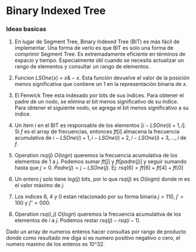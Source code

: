 # Binary Indexed Tree

### Ideas basicas
1. En lugar de Segment Tree, Binary Indexed Tree (BIT) es más fácil de implementar. Una forma de verlo es que BIT es solo una forma de comprimir Segment Tree. Es extremadamente eficiente en términos de espacio y tiempo. Especialmente útil cuando se necesita actualizar un rango de elementos y consultar un rango de elementos.
2. Funcion $LSOne(x)$ = $x \& -x$. Esta función devuelve el valor de la posición menos significativa que contiene un 1 en la representación binaria de $x$.
3. El Fenwick Tree esta indexado por bits de sus índices. Para obtener el padre de un nodo, se elimina el bit menos significativo de su índice. Para obtener el siguiente nodo, se agrega el bit menos significativo a su índice.
4. Un item $i$ en el BIT es responsable de los elementos $[i-LSOne(i)+1, i]$. Si $f$ es el array de frecuencias, entonces $ft[i]$ almacena la frecuencia acumulativa de ${i-LSOne(i)+1, i-LSOne(i)+2, i-LSOne(i)+3, ... ,i}$ de $f$.

5. Operation $rsq(j)$ $O(log n)$ queremos la frecuencia acumulativa de los elementos de $1$ a $j$. Podemos sumar $ft[j]$ y $ft[padre(j)]$ y seguir sumando hasta que $j = 0$. $Padre(j) = j - LSOne(j)$. Ej: $rsq(6) = ft[6] + ft[4] + ft[0]$
6. Un entero $j$ solo tiene $log(j)$ bits, por lo que $rsq(j)$ es $O(log m)$ donde $m$ es el valor máximo de $j$.
7. Los indices $6$, $4$ y $0$ estan relacionado por su forma binaria $j = 110$, $j' = 100$ y $j'' = 000$.
8. Operation $rsq(i,j)$ $O(log n)$ queremos la frecuencia acumulativa de los elementos de $i$ a $j$. Podemos restar $rsq(j) - rsq(i-1)$.


Dado un array de numeros enteros hacer consultas por rango de producto donde como resultado me diga si es numero positivo negativo o cero, el numero maximo de los enteros es 10^32.
